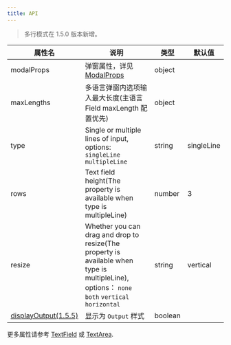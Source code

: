 ```yaml
---
title: API
---
```


> 多行模式在 1.5.0 版本新增。 

| 属性名       | 说明                                                          | 类型   | 默认值 |
| ---------- | ------------------------------------------------------------- | ------ | ------ |
| modalProps | 弹窗属性，详见[ModalProps](/zh/procmp/feedback/modal/#Modal)          | object |        |
| maxLengths | 多语言弹窗内选项输入最大长度(主语言 Field maxLength 配置优先) | object |        |
| type | Single or multiple lines of input, options: `singleLine` `multipleLine` | string | singleLine |
| rows | Text field height(The property is available when type is multipleLine) | number  | 3 |
| resize | Whether you can drag and drop to resize(The property is available when type is multipleLine), options： `none` `both` `vertical` `horizontal` | string  | vertical |
| [displayOutput(1.5.5)](/en/procmp/data-display/output#Use%20in%20Form) | 显示为 `Output` 样式 | boolean | |

更多属性请参考 [TextField](/en/procmp/data-entry/text-field/#TextField) 或 [TextArea](/en/procmp/data-entry/text-area/#TextArea).
